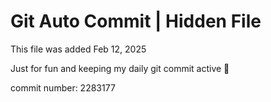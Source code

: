# Git Auto Commit | Hidden File

This file was added Feb 12, 2025

Just for fun and keeping my daily git commit active 🤪

commit number: 2283177
